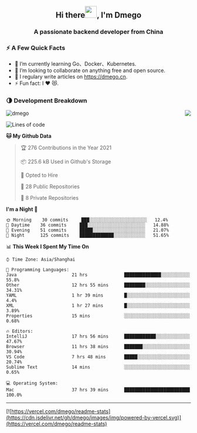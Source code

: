 <h2 align="center">Hi there<img src="https://cdn.jsdelivr.net/gh/dmego/images/img/Hi.gif" height="32" />, I'm Dmego </h2>
<h3 align="center">A passionate backend developer from China</h3>

### ⚡️ A Few Quick Facts

<ul>
    <li> 🌱 I’m currently learning Go、Docker、Kubernetes.</li>
    <li> 👯 I’m looking to collaborate on anything free and open source.</li>
    <li> 📝 I regulary write articles on <a href="https://dmego.cn">https://dmego.cn</a>.</li>
    <li> ⚡ Fun fact: I ❤️ 😻.</li>
</ul>

### 🌗 Development Breakdown

<img src="https://komarev.com/ghpvc/?username=dmego" alt="dmego" />

<img align="right" src="https://readme-stats-dmego.vercel.app/api?username=dmego&show_icons=true&icon_color=1573B3&hide_title=true&text_color=718096&bg_color=00000000&hide_border=true"/>

<!--START_SECTION:waka-->
![Lines of code](https://img.shields.io/badge/From%20Hello%20World%20I%27ve%20Written-241674%20lines%20of%20code-blue)

**🐱 My Github Data** 

> 🏆 276 Contributions in the Year 2021
 > 
> 📦 225.6 kB Used in Github's Storage 
 > 
> 💼 Opted to Hire
 > 
> 📜 28 Public Repositories 
 > 
> 🔑 8 Private Repositories  
 > 
**I'm a Night 🦉** 

```text
🌞 Morning    30 commits     ███░░░░░░░░░░░░░░░░░░░░░░   12.4% 
🌆 Daytime    36 commits     ███░░░░░░░░░░░░░░░░░░░░░░   14.88% 
🌃 Evening    51 commits     █████░░░░░░░░░░░░░░░░░░░░   21.07% 
🌙 Night      125 commits    █████████████░░░░░░░░░░░░   51.65%

```


📊 **This Week I Spent My Time On** 

```text
⌚︎ Time Zone: Asia/Shanghai

💬 Programming Languages: 
Java                     21 hrs              ██████████████░░░░░░░░░░░   55.8% 
Other                    12 hrs 55 mins      ████████░░░░░░░░░░░░░░░░░   34.31% 
YAML                     1 hr 39 mins        █░░░░░░░░░░░░░░░░░░░░░░░░   4.4% 
XML                      1 hr 27 mins        █░░░░░░░░░░░░░░░░░░░░░░░░   3.89% 
Properties               15 mins             ░░░░░░░░░░░░░░░░░░░░░░░░░   0.68%

🔥 Editors: 
IntelliJ                 17 hrs 56 mins      ████████████░░░░░░░░░░░░░   47.67% 
Browser                  11 hrs 38 mins      ███████░░░░░░░░░░░░░░░░░░   30.94% 
VS Code                  7 hrs 48 mins       █████░░░░░░░░░░░░░░░░░░░░   20.74% 
Sublime Text             14 mins             ░░░░░░░░░░░░░░░░░░░░░░░░░   0.65%

💻 Operating System: 
Mac                      37 hrs 39 mins      █████████████████████████   100.0%

```


<!--END_SECTION:waka-->

---

[![https://vercel.com/dmego/readme-stats](https://cdn.jsdelivr.net/gh/dmego/images/img/powered-by-vercel.svg)](https://vercel.com/dmego/readme-stats)

